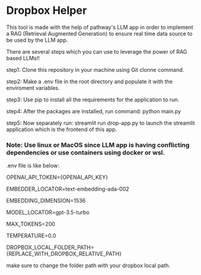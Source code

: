 # Dropbox Helper
This tool is made with the help of pathway's LLM app in order to implement a RAG (Retrieval Augmented Generation) to ensure real time data source to be used by the LLM app.

There are several steps which you can use to leverage the power of RAG based LLMs!!

step1: Clone this repository in your machine using Git clonne command.

step2: Make a .env file in the root directory and populate it with the enviroment variables.

step3: Use pip  to install all the requirements for the application to run.

step4: After the packages are installed, run command: python main.py

step5: Now separately run: streamlit run drop-app.py to launch the streamlit application which is the frontend of this app.

### Note: Use linux or MacOS since LLM app is having conflicting dependencies or use containers using docker or wsl.

.env file is like below:

OPENAI_API_TOKEN={OPENAI_API_KEY}

EMBEDDER_LOCATOR=text-embedding-ada-002

EMBEDDING_DIMENSION=1536

MODEL_LOCATOR=gpt-3.5-turbo

MAX_TOKENS=200

TEMPERATURE=0.0

DROPBOX_LOCAL_FOLDER_PATH={REPLACE_WITH_DROPBOX_RELATIVE_PATH}

make sure to change the folder path with your dropbox local path.
